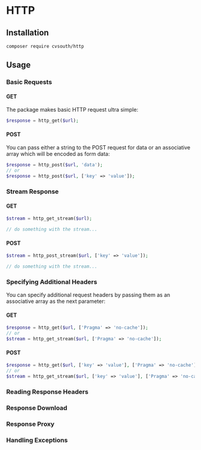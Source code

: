 # HTTP



## Installation

```bash
composer require cvsouth/http
```

## Usage

### Basic Requests

#### GET

The package makes basic HTTP request ultra simple:

```php
$response = http_get($url);
```
#### POST

You can pass either a string to the POST request for data or an associative array which will be encoded as form data:

```php
$response = http_post($url, 'data');
// or
$response = http_post($url, ['key' => 'value']);
```

### Stream Response

#### GET

```php
$stream = http_get_stream($url);

// do something with the stream...
```

#### POST

```php
$stream = http_post_stream($url, ['key' => 'value']);

// do something with the stream...
```

### Specifying Additional Headers

You can specify additional request headers by passing them as an associative array as the next parameter:

#### GET

```php
$response = http_get($url, ['Pragma' => 'no-cache']);
// or
$stream = http_get_stream($url, ['Pragma' => 'no-cache']);
```
#### POST

```php
$response = http_get($url, ['key' => 'value'], ['Pragma' => 'no-cache']);
// or
$stream = http_get_stream($url, ['key' => 'value'], ['Pragma' => 'no-cache']);
```

### Reading Response Headers



### Response Download



### Response Proxy



### Handling Exceptions
